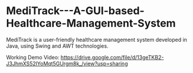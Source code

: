 # MediTrack---A-GUI-based-Healthcare-Management-System
MediTrack is a user-friendly healthcare management system developed in Java, using Swing and AWT technologies.

Working Demo Video: https://drive.google.com/file/d/13geTKB2-J3JhmXS52lYoMqt5GUrgm8k_/view?usp=sharing
